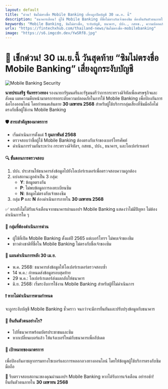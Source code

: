 ```yaml
---
layout: default
title: "ด่วน! ซิมไม่ตรงชื่อ Mobile Banking เสี่ยงถูกปิดบัญชี 30 เม.ย. นี้"
description: "ธนาคารเตือน! ผู้ใช้ Mobile Banking ที่ชื่อไม่ตรงกับเจ้าของซิม ต้องยืนยันตัวตนภายใน 30 เมษายน 2568 มิเช่นนั้นอาจถูกระงับบัญชี ตรวจสอบขั้นตอนและกลุ่มเสี่ยงได้ที่นี่"
keywords: "Mobile Banking, ซิมไม่ตรงชื่อ, ระงับบัญชี, ธนาคาร, ปปง., กสทช., ความปลอดภัย, ยืนยันตัวตน"
urlx: "https://fintechxhub.com/thailand-news/ซิมไม่ตรงชื่อ-mobilebanking"
image: "https://s6.imgcdn.dev/YwSRf8.jpg"
---
```

<div class="container py-5">
    <h1 class="mb-4 text-danger">📢 เช็กด่วน! 30 เม.ย.นี้ วันสุดท้าย “ซิมไม่ตรงชื่อ Mobile Banking” เสี่ยงถูกระงับบัญชี</h1>
    <img src="https://s6.imgcdn.dev/YwSRf8.jpg" alt="Mobile Banking Security" class="img-fluid rounded mb-4">
    <p><strong>นายประเสริฐ จันทรรวงทอง</strong> รองนายกรัฐมนตรีและรัฐมนตรีว่าการกระทรวงดิจิทัลเพื่อเศรษฐกิจและสังคม เผยความคืบหน้ามาตรการยกระดับความปลอดภัยในการใช้ Mobile Banking เพื่อป้องกันการฉ้อโกงออนไลน์ โดยกำหนดเส้นตาย <strong class="text-danger">30 เมษายน 2568</strong> สำหรับผู้ใช้บริการกลุ่มเสี่ยงที่ซิมมือถือไม่ตรงกับชื่อผู้ใช้งาน Mobile Banking</p>
    <h4 class="mt-4">🛡️ สาระสำคัญของมาตรการ</h4>
    <ul>
        <li>เริ่มดำเนินการตั้งแต่ <strong>1 กุมภาพันธ์ 2568</strong></li>
        <li>ตรวจสอบว่าชื่อผู้ใช้ Mobile Banking ต้องตรงกับเจ้าของเบอร์โทรศัพท์</li>
        <li>ดำเนินการร่วมกันระหว่าง กระทรวงดิจิทัลฯ, กสทช., ปปง., ธนาคาร, และโอเปอร์เรเตอร์</li>
    </ul>
    <h4 class="mt-4">🔍 ขั้นตอนการตรวจสอบ</h4>
    <ol>
        <li>ปปง. ประสานให้ธนาคารส่งข้อมูลไปยังโอเปอร์เรเตอร์เพื่อตรวจสอบความถูกต้อง</li>
        <li>แบ่งสถานะลูกค้าเป็น 3 กลุ่ม:
            <ul>
            <li><strong>Y</strong>: ข้อมูลตรงกัน</li>
            <li><strong>P</strong>: ไม่พบข้อมูลการลงทะเบียนซิม</li>
            <li><strong>N</strong>: ข้อมูลไม่ตรงกับเจ้าของซิม</li>
            </ul>
        </li>
        <li>กลุ่ม <strong>P</strong> และ <strong>N</strong> ต้องดำเนินการภายใน <strong class="text-danger">30 เมษายน 2568</strong></li>
    </ol>
    <div class="alert alert-info mt-4">
      ✅ หากยังไม่ได้รับแจ้งเตือนจากธนาคารผ่านแอปฯ Mobile Banking แสดงว่าไม่มีปัญหา ไม่ต้องดำเนินการใด ๆ
    </div>
    <h4 class="mt-4">🎯 กลุ่มที่ต้องดำเนินการด่วน</h4>
    <ul>
        <li>ผู้ใช้ที่เปิด Mobile Banking ตั้งแต่ปี 2565 แต่เบอร์โทรฯ ไม่พบเจ้าของซิม</li>
        <li>ชาวต่างชาติที่ชื่อใน Mobile Banking ไม่ตรงกับชื่อเจ้าของซิม</li>
    </ul>
    <h4 class="mt-4">📆 แผนดำเนินการหลัง 30 เม.ย.</h4>
    <ul>
        <li>พ.ค. 2568: ธนาคารส่งข้อมูลให้โอเปอร์เรเตอร์ตรวจสอบซ้ำ</li>
        <li>14 พ.ค.: กำหนดส่งข้อมูลรอบสุดท้าย</li>
        <li>29 พ.ค.: โอเปอร์เรเตอร์ส่งผลกลับให้ธนาคาร</li>
        <li>มิ.ย. 2568: เริ่มระงับการใช้งาน Mobile Banking สำหรับผู้ที่ไม่ดำเนินการ</li>
    </ul>
    <h4 class="mt-4">❗ หากไม่ดำเนินการตามกำหนด</h4>
    <p>จะถูกระงับบัญชี Mobile Banking ชั่วคราว จนกว่าจะมีการยืนยันและปรับปรุงข้อมูลกับธนาคาร</p>
    <h4 class="mt-4">🧩 ยืนยันตัวตนอย่างไร?</h4>
    <ul>
        <li>ไปที่ธนาคารพร้อมบัตรประชาชนและซิม</li>
        <li>หากเปลี่ยนเบอร์แล้ว ให้แจ้งเบอร์ใหม่กับธนาคารเพื่ออัปเดต</li>
    </ul>
    <h4 class="mt-4">🎯 เป้าหมายของมาตรการ</h4>
    <p>เพื่อป้องกันอาชญากรรมทางไซเบอร์และการหลอกลวงทางออนไลน์ โดยให้ข้อมูลผู้ใช้บริการตรงกับซิมมือถือ</p>
    <div class="alert alert-warning mt-4">
      🔔 รีบตรวจสอบสถานะของคุณผ่านแอปฯ Mobile Banking หากได้รับการแจ้งเตือน อย่ารอช้า! ยืนยันตัวตนภายใน <strong>30 เมษายน 2568</strong>
    </div>
</div>